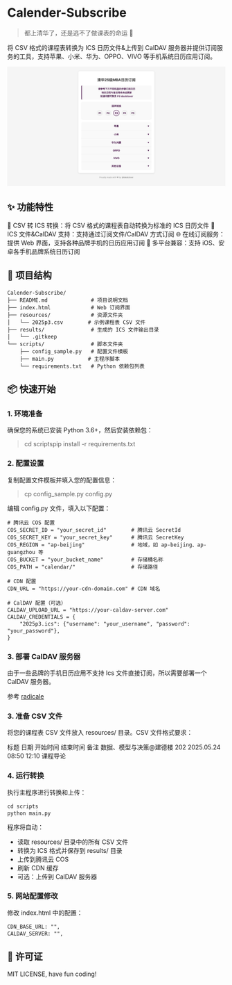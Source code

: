 # Calender-Subscribe

> 都上清华了，还是逃不了做课表的命运 🥺

将 CSV 格式的课程表转换为 ICS 日历文件&上传到 CalDAV 服务器并提供订阅服务的工具，支持苹果、小米、华为、OPPO、VIVO 等手机系统日历应用订阅。

![](./screenshot.jpg)

## ✨ 功能特性

📅 CSV 转 ICS 转换：将 CSV 格式的课程表自动转换为标准的 ICS 日历文件
🔐 ICS 文件&CalDAV 支持：支持通过订阅文件/CalDAV 方式订阅
🌐 在线订阅服务：提供 Web 界面，支持各种品牌手机的日历应用订阅
📱 多平台兼容：支持 iOS、安卓各手机品牌系统日历订阅

## 📄 项目结构

```
Calender-Subscribe/
├── README.md              # 项目说明文档
├── index.html             # Web 订阅界面
├── resources/             # 资源文件夹
│   └── 2025p3.csv        # 示例课程表 CSV 文件
├── results/               # 生成的 ICS 文件输出目录
│   └── .gitkeep
└── scripts/               # 脚本文件夹
    ├── config_sample.py   # 配置文件模板
    ├── main.py           # 主程序脚本
    └── requirements.txt   # Python 依赖包列表
```

## 📦 快速开始

### 1. 环境准备

确保您的系统已安装 Python 3.6+，然后安装依赖包：

> cd scriptspip
> install -r requirements.txt

### 2. 配置设置

复制配置文件模板并填入您的配置信息：

> cp config_sample.py config.py

编辑 config.py 文件，填入以下配置：

```
# 腾讯云 COS 配置
COS_SECRET_ID = "your_secret_id"        # 腾讯云 SecretId
COS_SECRET_KEY = "your_secret_key"      # 腾讯云 SecretKey
COS_REGION = "ap-beijing"               # 地域，如 ap-beijing、ap-guangzhou 等
COS_BUCKET = "your_bucket_name"         # 存储桶名称
COS_PATH = "calendar/"                  # 存储路径

# CDN 配置
CDN_URL = "https://your-cdn-domain.com" # CDN 域名

# CalDAV 配置（可选）
CALDAV_UPLOAD_URL = "https://your-caldav-server.com"
CALDAV_CREDENTIALS = {
    "2025p3.ics": {"username": "your_username", "password": "your_password"},
}
```

### 3. 部署 CalDAV 服务器

由于一些品牌的手机日历应用不支持 Ics 文件直接订阅，所以需要部署一个 CalDAV 服务器。

参考 [radicale](https://radicale.org/master.html)

### 3. 准备 CSV 文件

将您的课程表 CSV 文件放入 resources/ 目录。CSV 文件格式要求：

标题	日期	开始时间	结束时间	备注
数据、模型与决策@建德楼 202	2025.05.24	08:50	12:10	课程导论

### 4. 运行转换

执行主程序进行转换和上传：

```
cd scripts
python main.py
```

程序将自动：
- 读取 resources/ 目录中的所有 CSV 文件
- 转换为 ICS 格式并保存到 results/ 目录
- 上传到腾讯云 COS
- 刷新 CDN 缓存
- 可选：上传到 CalDAV 服务器

### 5. 网站配置修改

修改 index.html 中的配置：

```
CDN_BASE_URL: "",
CALDAV_SERVER: "",
```

## 📃 许可证

MIT LICENSE, have fun coding!
